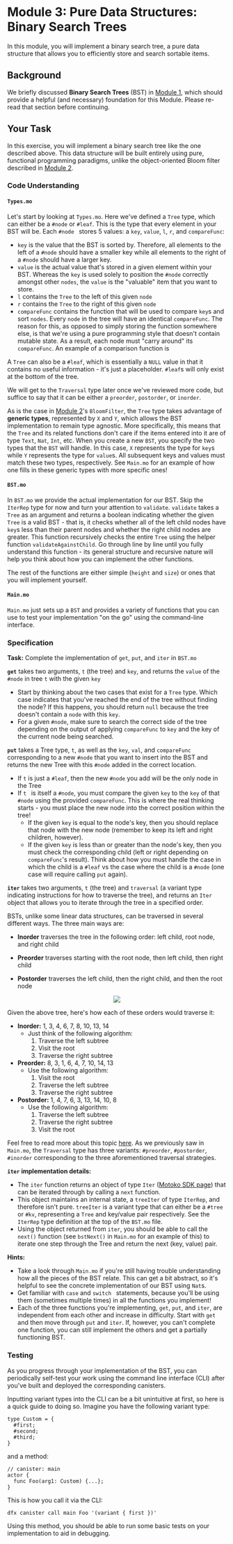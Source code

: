 # Module 3: Pure Data Structures: Binary Search Trees

In this module, you will implement a binary search tree, a pure data structure that allows you to efficiently store and search sortable items.

## Background

We briefly discussed **Binary Search Trees** (BST) in [Module 1](/module-1.md#binary-search-tree), which should provide a helpful (and necessary) foundation for this Module. Please re-read that section before continuing.

## Your Task

In this exercise, you will implement a binary search tree like the one described above. This data structure will be built entirely using pure, functional programming paradigms, unlike the object-oriented Bloom filter described in [Module 2](/module-2.md).

### Code Understanding

#### `Types.mo`

Let's start by looking at `Types.mo`. Here we've defined a `Tree` type, which can either be a `#node` or `#leaf`. This is the type that every element in your BST will be. Each `#node ` stores 5 values: a  `key`, `value`, `l`, `r`, and `compareFunc`:

* `key` is the value that the BST is sorted by. Therefore, all elements to the left of a `#node` should have a smaller key while all elements to the right of a `#node` should have a larger key.
* `value` is the actual value that's stored in a given element within your BST. Whereas the `key` is used solely to position the `#node` correctly amongst other `nodes`, the `value` is the "valuable" item that you want to store.
* `l` contains the `Tree` to the left of this given `node`
* `r` contains the `Tree` to the right of this given `node`
* `compareFunc` contains the function that will be used to compare `key`s and sort `nodes`. Every `node` in the tree will have an identical `compareFunc`. The reason for this, as opposed to simply storing the function somewhere else, is that we're using a pure programming style that doesn't contain mutable state. As a result, each node must "carry around" its `compareFunc`. An example of a comparison function is 

A `Tree` can also be a `#leaf`, which is essentially a `NULL` value in that it contains no useful information - it's just a placeholder. `#leaf`s will only exist at the bottom of the tree.

We will get to the `Traversal` type later once we've reviewed more code, but suffice to say that it can be either a `preorder`, `postorder`, or `inorder`. 

As is the case in [Module 2](/module-2.md#code-understanding)'s `BloomFilter`, the `Tree` type takes advantage of **generic types**, represented by `X` and `Y`, which allows the BST implementation to remain type agnostic. More specifically, this means that the `Tree` and its related functions don't care if the items entered into it are of type `Text`, `Nat`, `Int`, etc. When you create a new `BST`, you specify the two types that the `BST` will handle. In this case, `X` represents the type for `key`s while `Y` represents the type for `value`s. All subsequent keys and values must match these two types, respectively. See `Main.mo` for an example of how one fills in these generic types with more specific ones!

#### `BST.mo`  

In `BST.mo` we provide the actual implementation for our BST. Skip the `IterRep` type for now and turn your attention to `validate`. `validate` takes a `Tree` as an argument and returns a boolean indicating whether the given `Tree` is a valid BST - that is, it checks whether all of the left child nodes have `key`s less than their parent nodes and whether the right child nodes are greater. This function recursively checks the entire `Tree` using the helper function `validateAgainstChild`. Go through line by line until you fully understand this function - its general structure and recursive nature will help you think about how you can implement the other functions.

The rest of the functions are either simple (`height` and `size`) or ones that you will implement yourself. 

#### `Main.mo`

`Main.mo` just sets up a `BST` and provides a variety of functions that you can use to test your implementation "on the go" using the command-line interface.

### Specification

**Task:** Complete the implementation of `get`, `put`, and `iter` in `BST.mo`

**`get`** takes two arguments, `t` (the tree) and `key`, and returns the `value` of the `#node` in tree `t` with the given `key`

* Start by thinking about the two cases that exist for a `Tree` type. Which case indicates that you've reached the end of the tree without finding the node? If this happens, you should return `null` because the tree doesn't contain a `node` with this `key`.
* For a given `#node`, make sure to search the correct side of the tree depending on the output of applying `compareFunc` to `key` and the key of the current node being searched.

**`put`** takes a Tree type, `t`, as well as the `key`, `val`, and `compareFunc` corresponding to a new `#node` that you want to insert into the BST and returns the new Tree with this `#node` added in the correct location.

* If `t` is just a `#leaf`, then the new `#node` you add will be the only node in the Tree
* If `t ` is itself a `#node`, you must compare the given `key` to the `key` of that `#node` using the provided `compareFunc`. This is where the real thinking starts - you must place the new node into the correct position within the tree!
  * If the given `key` is equal to the node's key, then you should replace that node with the new node (remember to keep its left and right children, however).
  * If the given `key` is less than or greater than the node's key, then you must check the corresponding child (left or right depending on `compareFunc`'s result). Think about how you must handle the case in which the child is a `#leaf` vs the case where the child is a `#node` (one case will require calling `put` again).

**`iter`** takes two arguments, `t` (the tree) and `traversal` (a variant type indicating instructions for how to traverse the tree), and returns an `Iter` object that allows you to iterate through the tree in a specified order.

BSTs, unlike some linear data structures, can be traversed in several different ways. The three main ways are:

* **Inorder** traverses the tree in the following order: left child, root node, and right child

* **Preorder** traverses starting with the root node, then left child, then right child

* **Postorder** traverses the left child, then the right child, and then the root node

<div align="center"><img src="images/Binary_search_tree.svg" /></div>

Given the above tree, here's how each of these orders would traverse it:

* **Inorder:** 1, 3, 4, 6, 7, 8, 10, 13, 14
  * Just think of the following algorithm:
    1. Traverse the left subtree
    2. Visit the root
    3. Traverse the right subtree
* **Preorder:** 8, 3, 1, 6, 4, 7, 10, 14, 13
  * Use the following algorithm:
    1. Visit the root
    2. Traverse the left subtree
    3. Traverse the right subtree
* **Postorder:** 1, 4, 7, 6, 3, 13, 14, 10, 8
  * Use the following algorithm:
    1. Traverse the left subtree
    2. Traverse the right subtree
    3. Visit the root

Feel free to read more about this topic [here](https://www.geeksforgeeks.org/tree-traversals-inorder-preorder-and-postorder/). As we previously saw in `Main.mo`, the `Traversal` type has three variants: `#preorder`, `#postorder`, `#inorder` corresponding to the three aforementioned traversal strategies. 

**`iter` implementation details:**

* The `iter` function returns an object of type `Iter` ([Motoko SDK page](https://sdk.dfinity.org/docs/base-libraries/iter)) that can be iterated through by calling a `next` function.
* This object maintains an internal state, a `treeIter` of type `IterRep`, and therefore isn't pure. `treeIter` is a variant type that can either be a `#tree` or `#kv`, representing a `Tree` and key/value pair respectively. See the `IterRep` type definition at the top of the `BST.mo` file.
* Using the object returned from `iter`, you should be able to call the `next()` function (see `bstNext()` in `Main.mo` for an example of this) to iterate one step through the Tree and return the next (key, value) pair.

**Hints:**

* Take a look through `Main.mo` if you're still having trouble understanding how all the pieces of the BST relate. This can get a bit abstract, so it's helpful to see the concrete implementation of our BST using `Nat`s.
* Get familiar with `case` and `switch ` statements, because you'll be using them (sometimes multiple times) in all the functions you implement!
* Each of the three functions you're implementing, `get`, `put`, and `iter`, are independent from each other and increase in difficulty. Start with `get` and then move through `put` and `iter`. If, however, you can't complete one function, you can still implement the others and get a partially functioning BST.

### Testing

As you progress through your implementation of the BST, you can periodically self-test your work using the command line interface (CLI) after you've built and deployed the corresponding canisters.

Inputting variant types into the CLI can be a bit unintuitive at first, so here is a quick guide to doing so. Imagine you have the following variant type:

```
type Custom = {
  #first;
  #second;
  #third;
}
```

and a method:

```
// canister: main
actor {
  func Foo(arg1: Custom) {...};
}
```

This is how you call it via the CLI:

```
dfx canister call main Foo '(variant { first })'
```

Using this method, you should be able to run some basic tests on your implementation to aid in debugging.
